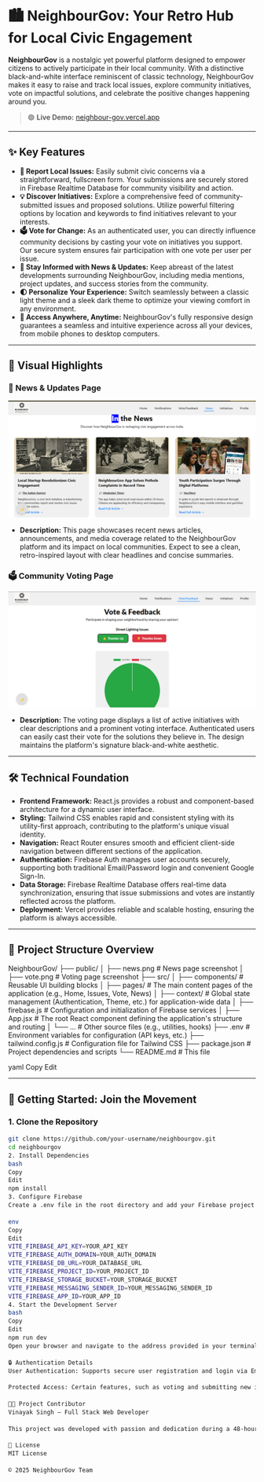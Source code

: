 # 🏙️ NeighbourGov: Your Retro Hub for Local Civic Engagement

**NeighbourGov** is a nostalgic yet powerful platform designed to empower citizens to actively participate in their local community. With a distinctive black-and-white interface reminiscent of classic technology, NeighbourGov makes it easy to raise and track local issues, explore community initiatives, vote on impactful solutions, and celebrate the positive changes happening around you.

> 🟢 **Live Demo:** [neighbour-gov.vercel.app](https://neighbour-gov.vercel.app)

---

## ✨ Key Features

- **📍 Report Local Issues:** Easily submit civic concerns via a straightforward, fullscreen form. Your submissions are securely stored in Firebase Realtime Database for community visibility and action.
- **💡 Discover Initiatives:** Explore a comprehensive feed of community-submitted issues and proposed solutions. Utilize powerful filtering options by location and keywords to find initiatives relevant to your interests.
- **🗳️ Vote for Change:** As an authenticated user, you can directly influence community decisions by casting your vote on initiatives you support. Our secure system ensures fair participation with one vote per user per issue.
- **📰 Stay Informed with News & Updates:** Keep abreast of the latest developments surrounding NeighbourGov, including media mentions, project updates, and success stories from the community.
- **🌓 Personalize Your Experience:** Switch seamlessly between a classic light theme and a sleek dark theme to optimize your viewing comfort in any environment.
- **📱 Access Anywhere, Anytime:** NeighbourGov's fully responsive design guarantees a seamless and intuitive experience across all your devices, from mobile phones to desktop computers.

---

## 📸 Visual Highlights

### 📰 News & Updates Page

![News Page](./public/news.png)

- **Description:** This page showcases recent news articles, announcements, and media coverage related to the NeighbourGov platform and its impact on local communities. Expect to see a clean, retro-inspired layout with clear headlines and concise summaries.

### 🗳️ Community Voting Page

![Voting Page](./public/vote.png)

- **Description:** The voting page displays a list of active initiatives with clear descriptions and a prominent voting interface. Authenticated users can easily cast their vote for the solutions they believe in. The design maintains the platform's signature black-and-white aesthetic.

---

## 🛠️ Technical Foundation

- **Frontend Framework:** React.js provides a robust and component-based architecture for a dynamic user interface.
- **Styling:** Tailwind CSS enables rapid and consistent styling with its utility-first approach, contributing to the platform's unique visual identity.
- **Navigation:** React Router ensures smooth and efficient client-side navigation between different sections of the application.
- **Authentication:** Firebase Auth manages user accounts securely, supporting both traditional Email/Password login and convenient Google Sign-In.
- **Data Storage:** Firebase Realtime Database offers real-time data synchronization, ensuring that issue submissions and votes are instantly reflected across the platform.
- **Deployment:** Vercel provides reliable and scalable hosting, ensuring the platform is always accessible.

---

## 📂 Project Structure Overview

NeighbourGov/ ├── public/ │ ├── news.png # News page screenshot │ ├── vote.png # Voting page screenshot ├── src/ │ ├── components/ # Reusable UI building blocks │ ├── pages/ # The main content pages of the application (e.g., Home, Issues, Vote, News) │ ├── context/ # Global state management (Authentication, Theme, etc.) for application-wide data │ ├── firebase.js # Configuration and initialization of Firebase services │ ├── App.jsx # The root React component defining the application's structure and routing │ └── ... # Other source files (e.g., utilities, hooks) ├── .env # Environment variables for configuration (API keys, etc.) ├── tailwind.config.js # Configuration file for Tailwind CSS ├── package.json # Project dependencies and scripts └── README.md # This file

yaml
Copy
Edit

---

## 🚀 Getting Started: Join the Movement

### 1. Clone the Repository

```bash
git clone https://github.com/your-username/neighbourgov.git
cd neighbourgov
2. Install Dependencies
bash
Copy
Edit
npm install
3. Configure Firebase
Create a .env file in the root directory and add your Firebase project credentials. Ensure these are kept confidential.

env
Copy
Edit
VITE_FIREBASE_API_KEY=YOUR_API_KEY
VITE_FIREBASE_AUTH_DOMAIN=YOUR_AUTH_DOMAIN
VITE_FIREBASE_DB_URL=YOUR_DATABASE_URL
VITE_FIREBASE_PROJECT_ID=YOUR_PROJECT_ID
VITE_FIREBASE_STORAGE_BUCKET=YOUR_STORAGE_BUCKET
VITE_FIREBASE_MESSAGING_SENDER_ID=YOUR_MESSAGING_SENDER_ID
VITE_FIREBASE_APP_ID=YOUR_APP_ID
4. Start the Development Server
bash
Copy
Edit
npm run dev
Open your browser and navigate to the address provided in your terminal (usually http://localhost:5173).

🔒 Authentication Details
User Authentication: Supports secure user registration and login via Email/Password and the convenience of Google Sign-In.

Protected Access: Certain features, such as voting and submitting new issues, are protected and require user authentication to ensure community integrity.

🧑‍💻 Project Contributor
Vinayak Singh – Full Stack Web Developer

This project was developed with passion and dedication during a 48-hour hackathon.

📜 License
MIT License

© 2025 NeighbourGov Team
